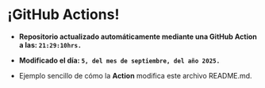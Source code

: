 # ¡GitHub Actions!
* **Repositorio actualizado automáticamente mediante una GitHub Action a las: `21:29:10hrs.`**
* **Modificado el día: `5, del mes de septiembre, del año 2025.`**

* Ejemplo sencillo de cómo la **Action** modifica este archivo README.md.
